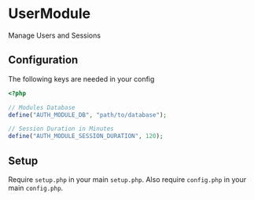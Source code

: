 # UserModule

Manage Users and Sessions

## Configuration

The following keys are needed in your config

```php
<?php

// Modules Database
define("AUTH_MODULE_DB", "path/to/database");

// Session Duration in Minutes
define("AUTH_MODULE_SESSION_DURATION", 120);
```

## Setup

Require `setup.php` in your main `setup.php`.
Also require `config.php` in your main `config.php`.
